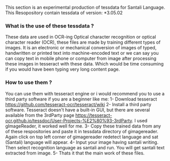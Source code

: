 This section is an experimental production of tessdata for Santali Language.
This Resopository contain tessdata of version:
*3.05.02

### What is the use of these tessdata ?
These data are used in OCR-ing Optical character recognition or optical character reader (OCR), these files are made by training different types of images. It is an electronic or mechanical conversion of images of typed, handwritten or printed text into machine-encoded text or we can say you can copy text in mobile phone or computer from image after processing these images in tesseract with these data. Which would be time consuming if you would have been typing very long content page.

### How to use them ?
You can use them with tesseract engine or i would recommend you to use a third party software if you are a beginner like me:
1- Download tesseract https://github.com/tesseract-ocr/tesseract/wiki
2- Install a third party software. Tesseract doesn't have a built-in GUI, but there are several available from the 3rdParty page https://tesseract-ocr.github.io/tessdoc/User-Projects-%E2%80%93-3rdParty. I used gImageReader, it worked well for me.
3- Copy these trained data from any of these respositories and paste it in tessdata directory of gimagereader. Again click on top left corner of gimagereader redetect language and sat (Santali) language will appear. 
4- Input your image having santali writing. Then select recognition language as santali and run. You will get santali text extracted from image.
5- Thats it that the main work of these files.
